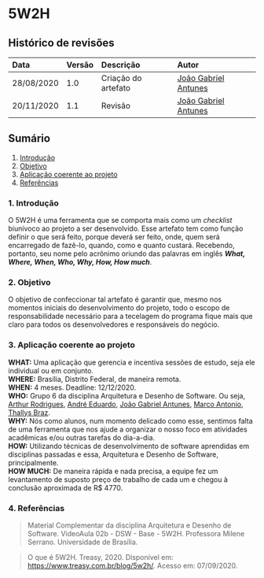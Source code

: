 # 5W2H

## **Histórico de revisões**

|Data|Versão|Descrição|Autor|
|:---|:---|:---|:---|
|28/08/2020|1.0| Criação do artefato |[João Gabriel Antunes](https://github.com/flyerjohn)|
|20/11/2020|1.1| Revisão |[João Gabriel Antunes](https://github.com/flyerjohn)|


## **Sumário**
1. [Introdução](#1-introdução)
2. [Objetivo](#2-objetivo)
3. [Aplicação coerente ao projeto](#3-aplicação-coerente-ao-projeto)
4. [Referências](#4-referências)

### 1. **Introdução**

O 5W2H é uma ferramenta que se comporta mais como um _checklist_ biunívoco ao projeto a ser desenvolvido. Esse artefato tem como função definir o que será feito, porque deverá ser feito, onde, quem será encarregado de fazê-lo, quando, como e quanto custará. Recebendo, portanto, seu nome pelo acrônimo oriundo das palavras em inglês _**What, Where, When, Who, Why, How, How much**_.

### 2. **Objetivo**

O objetivo de confeccionar tal artefato é garantir que, mesmo nos momentos iniciais do desenvolvimento do projeto, todo o escopo de responsabilidade necessário para a tecelagem do programa fique mais que claro para todos os desenvolvedores e responsáveis do negócio. 

### 3. **Aplicação coerente ao projeto**

**WHAT:** Uma aplicação que gerencia e incentiva sessões de estudo, seja ele individual ou em conjunto.<br>
**WHERE:** Brasília, Distrito Federal, de maneira remota.<br>
**WHEN:** 4 meses. Deadline: 12/12/2020.<br>
**WHO:** Grupo 6 da disciplina Arquitetura e Desenho de Software. Ou seja, [Arthur Rodrigues](https://github.com/arthurarp), [André Eduardo](https://github.com/Andre-Eduardo), [João Gabriel Antunes](https://github.com/flyerjohn), [Marco Antonio](https://github.com/markinlimac), [Thallys Braz](https://github.com/thallysbraz).<br>
**WHY:** Nós como alunos, num momento delicado como esse, sentimos falta de uma ferramenta que nos ajude a organizar o nosso foco em atividades acadêmicas e/ou outras tarefas do dia-a-dia.<br>
**HOW:** Utilizando técnicas de desenvolvimento de software aprendidas em disciplinas passadas e essa, Arquitetura e Desenho de Software, principalmente.<br>
**HOW MUCH:** De maneira rápida e nada precisa, a equipe fez um levantamento de suposto preço de trabalho de cada um e chegou à conclusão aproximada de R$ 4770.<br>

### 4. **Referências**
>Material Complementar da disciplina Arquitetura e Desenho de Software. VideoAula 02b - DSW - Base - 5W2H. Professora Milene Serrano. Universidade de Brasília.

>O que é 5W2H. Treasy, 2020. Disponível em: <https://www.treasy.com.br/blog/5w2h/>. Acesso em: 07/09/2020.
